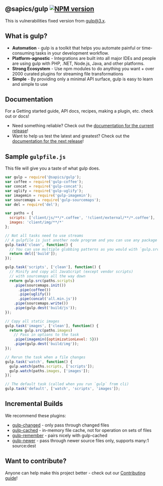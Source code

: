 
## @sapics/gulp [![NPM version](https://badge.fury.io/js/%40sapics%2Fgulp.svg)](https://badge.fury.io/js/%40sapics%2Fgulp)

This is vulnerabilities fixed version from [gulp@3.x](https://github.com/gulpjs/gulp). 

## What is gulp?

- **Automation** - gulp is a toolkit that helps you automate painful or time-consuming tasks in your development workflow.
- **Platform-agnostic** - Integrations are built into all major IDEs and people are using gulp with PHP, .NET, Node.js, Java, and other platforms.
- **Strong Ecosystem** - Use npm modules to do anything you want + over 2000 curated plugins for streaming file transformations
- **Simple** - By providing only a minimal API surface, gulp is easy to learn and simple to use

## Documentation

For a Getting started guide, API docs, recipes, making a plugin, etc. check out or docs!

- Need something reliable? Check out the [documentation for the current release](/docs/README.md)!
- Want to help us test the latest and greatest? Check out the [documentation for the next release](https://github.com/gulpjs/gulp/tree/4.0)!

## Sample `gulpfile.js`

This file will give you a taste of what gulp does.

```js
var gulp = require('@sapics/gulp');
var coffee = require('gulp-coffee');
var concat = require('gulp-concat');
var uglify = require('gulp-uglify');
var imagemin = require('gulp-imagemin');
var sourcemaps = require('gulp-sourcemaps');
var del = require('del');

var paths = {
  scripts: ['client/js/**/*.coffee', '!client/external/**/*.coffee'],
  images: 'client/img/**/*'
};

// Not all tasks need to use streams
// A gulpfile is just another node program and you can use any package available on npm
gulp.task('clean', function() {
  // You can use multiple globbing patterns as you would with `gulp.src`
  return del(['build']);
});

gulp.task('scripts', ['clean'], function() {
  // Minify and copy all JavaScript (except vendor scripts)
  // with sourcemaps all the way down
  return gulp.src(paths.scripts)
    .pipe(sourcemaps.init())
      .pipe(coffee())
      .pipe(uglify())
      .pipe(concat('all.min.js'))
    .pipe(sourcemaps.write())
    .pipe(gulp.dest('build/js'));
});

// Copy all static images
gulp.task('images', ['clean'], function() {
  return gulp.src(paths.images)
    // Pass in options to the task
    .pipe(imagemin({optimizationLevel: 5}))
    .pipe(gulp.dest('build/img'));
});

// Rerun the task when a file changes
gulp.task('watch', function() {
  gulp.watch(paths.scripts, ['scripts']);
  gulp.watch(paths.images, ['images']);
});

// The default task (called when you run `gulp` from cli)
gulp.task('default', ['watch', 'scripts', 'images']);
```

## Incremental Builds

We recommend these plugins:

- [gulp-changed](https://github.com/sindresorhus/gulp-changed) - only pass through changed files
- [gulp-cached](https://github.com/contra/gulp-cached) - in-memory file cache, not for operation on sets of files
- [gulp-remember](https://github.com/ahaurw01/gulp-remember) - pairs nicely with gulp-cached
- [gulp-newer](https://github.com/tschaub/gulp-newer) - pass through newer source files only, supports many:1 source:dest

## Want to contribute?

Anyone can help make this project better - check out our [Contributing guide](/CONTRIBUTING.md)!
